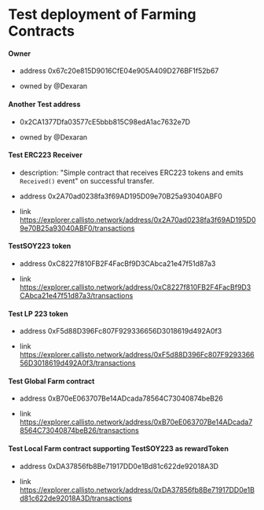 # Test deployment of Farming Contracts

#### Owner

- address 0x67c20e815D9016CfE04e905A409D276BF1f52b67

- owned by @Dexaran

#### Another Test address

- 0x2CA1377Dfa03577cE5bbb815C98edA1ac7632e7D

- owned by @Dexaran

#### Test ERC223 Receiver

- description: "Simple contract that receives ERC223 tokens and emits `Received()` event" on successful transfer.

- address 0x2A70ad0238fa3f69AD195D09e70B25a93040ABF0

- link https://explorer.callisto.network/address/0x2A70ad0238fa3f69AD195D09e70B25a93040ABF0/transactions

#### TestSOY223 token

- address 0xC8227f810FB2F4FacBf9D3CAbca21e47f51d87a3

- link https://explorer.callisto.network/address/0xC8227f810FB2F4FacBf9D3CAbca21e47f51d87a3/transactions

#### Test LP 223 token

- address 0xF5d88D396Fc807F929336656D3018619d492A0f3

- link https://explorer.callisto.network/address/0xF5d88D396Fc807F929336656D3018619d492A0f3/transactions

#### Test Global Farm contract

- address 0xB70eE063707Be14ADcada78564C73040874beB26

- link https://explorer.callisto.network/address/0xB70eE063707Be14ADcada78564C73040874beB26/transactions

#### Test Local Farm contract supporting TestSOY223 as rewardToken

- address 0xDA37856fb8Be71917DD0e1Bd81c622de92018A3D

- link https://explorer.callisto.network/address/0xDA37856fb8Be71917DD0e1Bd81c622de92018A3D/transactions
